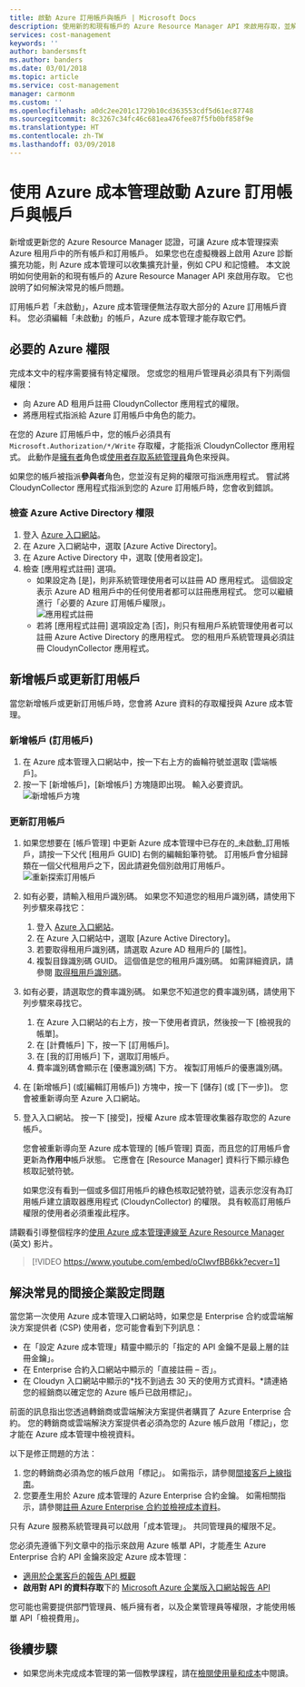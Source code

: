 ```yaml
---
title: 啟動 Azure 訂用帳戶與帳戶 | Microsoft Docs
description: 使用新的和現有帳戶的 Azure Resource Manager API 來啟用存取，並解決常見的帳戶問題。
services: cost-management
keywords: ''
author: bandersmsft
ms.author: banders
ms.date: 03/01/2018
ms.topic: article
ms.service: cost-management
manager: carmonm
ms.custom: ''
ms.openlocfilehash: a0dc2ee201c1729b10cd363553cdf5d61ec87748
ms.sourcegitcommit: 8c3267c34fc46c681ea476fee87f5fb0bf858f9e
ms.translationtype: HT
ms.contentlocale: zh-TW
ms.lasthandoff: 03/09/2018
---
```

# <a name="activate-azure-subscriptions-and-accounts-with-azure-cost-management"></a>使用 Azure 成本管理啟動 Azure 訂用帳戶與帳戶

新增或更新您的 Azure Resource Manager 認證，可讓 Azure 成本管理探索 Azure 租用戶中的所有帳戶和訂用帳戶。 如果您也在虛擬機器上啟用 Azure 診斷擴充功能，則 Azure 成本管理可以收集擴充計量，例如 CPU 和記憶體。 本文說明如何使用新的和現有帳戶的 Azure Resource Manager API 來啟用存取。 它也說明了如何解決常見的帳戶問題。

訂用帳戶若「未啟動」，Azure 成本管理便無法存取大部分的 Azure 訂用帳戶資料。 您必須編輯「未啟動」的帳戶，Azure 成本管理才能存取它們。

## <a name="required-azure-permissions"></a>必要的 Azure 權限

完成本文中的程序需要擁有特定權限。 您或您的租用戶管理員必須具有下列兩個權限：

- 向 Azure AD 租用戶註冊 CloudynCollector 應用程式的權限。
- 將應用程式指派給 Azure 訂用帳戶中角色的能力。

在您的 Azure 訂用帳戶中，您的帳戶必須具有 `Microsoft.Authorization/*/Write` 存取權，才能指派 CloudynCollector 應用程式。 此動作是[擁有者](../active-directory/role-based-access-built-in-roles.md#owner)角色或[使用者存取系統管理員](../active-directory/role-based-access-built-in-roles.md#user-access-administrator)角色來授與。

如果您的帳戶被指派**參與者**角色，您並沒有足夠的權限可指派應用程式。 嘗試將 CloudynCollector 應用程式指派到您的 Azure 訂用帳戶時，您會收到錯誤。

### <a name="check-azure-active-directory-permissions"></a>檢查 Azure Active Directory 權限

1. 登入 [Azure 入口網站](https://portal.azure.com)。
2. 在 Azure 入口網站中，選取 [Azure Active Directory]。
3. 在 Azure Active Directory 中，選取 [使用者設定]。
4. 檢查 [應用程式註冊] 選項。
    - 如果設定為 [是]，則非系統管理使用者可以註冊 AD 應用程式。 這個設定表示 Azure AD 租用戶中的任何使用者都可以註冊應用程式。 您可以繼續進行「必要的 Azure 訂用帳戶權限」。  
    ![應用程式註冊](./media/activate-subs-accounts/app-register.png)
    - 若將 [應用程式註冊] 選項設定為 [否]，則只有租用戶系統管理使用者可以註冊 Azure Active Directory 的應用程式。 您的租用戶系統管理員必須註冊 CloudynCollector 應用程式。


## <a name="add-an-account-or-update-a-subscription"></a>新增帳戶或更新訂用帳戶

當您新增帳戶或更新訂用帳戶時，您會將 Azure 資料的存取權授與 Azure 成本管理。

### <a name="add-a-new-account-subscription"></a>新增帳戶 (訂用帳戶)

1. 在 Azure 成本管理入口網站中，按一下右上方的齒輪符號並選取 [雲端帳戶]。
2. 按一下 [新增帳戶]，[新增帳戶] 方塊隨即出現。 輸入必要資訊。  
    ![新增帳戶方塊](./media/activate-subs-accounts//add-new-account.png)

### <a name="update-a-subscription"></a>更新訂用帳戶

1. 如果您想要在 [帳戶管理] 中更新 Azure 成本管理中已存在的_未啟動_訂用帳戶，請按一下父代 [租用戶 GUID] 右側的編輯鉛筆符號。 訂用帳戶會分組歸類在一個父代租用戶之下，因此請避免個別啟用訂用帳戶。
    ![重新探索訂用帳戶](./media/activate-subs-accounts/existing-sub.png)
2. 如有必要，請輸入租用戶識別碼。 如果您不知道您的租用戶識別碼，請使用下列步驟來尋找它：
    1. 登入 [Azure 入口網站](https://portal.azure.com)。
    2. 在 Azure 入口網站中，選取 [Azure Active Directory]。
    3. 若要取得租用戶識別碼，請選取 Azure AD 租用戶的 [屬性]。
    4. 複製目錄識別碼 GUID。 這個值是您的租用戶識別碼。
    如需詳細資訊，請參閱 [取得租用戶識別碼](../azure-resource-manager/resource-group-create-service-principal-portal.md#get-tenant-id)。
3. 如有必要，請選取您的費率識別碼。 如果您不知道您的費率識別碼，請使用下列步驟來尋找它。
    1. 在 Azure 入口網站的右上方，按一下使用者資訊，然後按一下 [檢視我的帳單]。
    2. 在 [計費帳戶] 下，按一下 [訂用帳戶]。
    3. 在 [我的訂用帳戶] 下，選取訂用帳戶。
    4. 費率識別碼會顯示在 [優惠識別碼] 下方。 複製訂用帳戶的優惠識別碼。
4. 在 [新增帳戶] (或[編輯訂用帳戶]) 方塊中，按一下 [儲存] (或 [下一步])。 您會被重新導向至 Azure 入口網站。
5. 登入入口網站。 按一下 [接受]，授權 Azure 成本管理收集器存取您的 Azure 帳戶。

    您會被重新導向至 Azure 成本管理的 [帳戶管理] 頁面，而且您的訂用帳戶會更新為**作用中**帳戶狀態。 它應會在 [Resource Manager] 資料行下顯示綠色核取記號符號。

    如果您沒有看到一個或多個訂用帳戶的綠色核取記號符號，這表示您沒有為訂用帳戶建立讀取器應用程式 (CloudynCollector) 的權限。 具有較高訂用帳戶權限的使用者必須重複此程序。

請觀看引導整個程序的[使用 Azure 成本管理連線至 Azure Resource Manager](https://youtu.be/oCIwvfBB6kk) \(英文\) 影片。

>[!VIDEO https://www.youtube.com/embed/oCIwvfBB6kk?ecver=1]

## <a name="resolve-common-indirect-enterprise-set-up-problems"></a>解決常見的間接企業設定問題

當您第一次使用 Azure 成本管理入口網站時，如果您是 Enterprise 合約或雲端解決方案提供者 (CSP) 使用者，您可能會看到下列訊息：

- 在「設定 Azure 成本管理」精靈中顯示的「指定的 API 金鑰不是最上層的註冊金鑰」。
- 在 Enterprise 合約入口網站中顯示的「直接註冊 – 否」。
- 在 Cloudyn 入口網站中顯示的*找不到過去 30 天的使用方式資料。*請連絡您的經銷商以確定您的 Azure 帳戶已啟用標記」。

前面的訊息指出您透過轉銷商或雲端解決方案提供者購買了 Azure Enterprise 合約。 您的轉銷商或雲端解決方案提供者必須為您的 Azure 帳戶啟用「標記」，您才能在 Azure 成本管理中檢視資料。

以下是修正問題的方法：

1. 您的轉銷商必須為您的帳戶啟用「標記」。 如需指示，請參閱[間接客戶上線指南](https://ea.azure.com/api/v3Help/v2IndirectCustomerOnboardingGuide)。
2. 您要產生用於 Azure 成本管理的 Azure Enterprise 合約金鑰。 如需相關指示，請參閱[註冊 Azure Enterprise 合約並檢視成本資料](https://docs.microsoft.com/en-us/azure/cost-management/quick-register-ea)。

只有 Azure 服務系統管理員可以啟用「成本管理」。 共同管理員的權限不足。

您必須先遵循下列文章中的指示來啟用 Azure 帳單 API，才能產生 Azure Enterprise 合約 API 金鑰來設定 Azure 成本管理：

- [適用於企業客戶的報告 API 概觀](../billing/billing-enterprise-api.md)
- **啟用對 API 的資料存取**下的 [Microsoft Azure 企業版入口網站報告 API](https://ea.azure.com/helpdocs/reportingAPI)

您可能也需要提供部門管理員、帳戶擁有者，以及企業管理員等權限，才能使用帳單 API「檢視費用」。

## <a name="next-steps"></a>後續步驟

- 如果您尚未完成成本管理的第一個教學課程，請在[檢閱使用量和成本](tutorial-review-usage.md)中閱讀。
